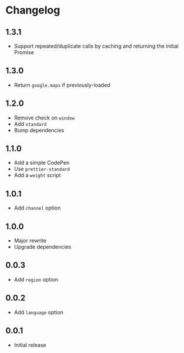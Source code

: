 # Changelog

## 1.3.1

- Support repeated/duplicate calls by caching and returning the initial Promise

## 1.3.0

- Return `google.maps` if previously-loaded

## 1.2.0

- Remove check on `window`
- Add `standard`
- Bump dependencies

## 1.1.0

- Add a simple CodePen
- Use `prettier-standard`
- Add a `weight` script

## 1.0.1

- Add `channel` option

## 1.0.0

- Major rewrite
- Upgrade dependencies

## 0.0.3

- Add `region` option

## 0.0.2

- Add `language` option

## 0.0.1

- Initial release
